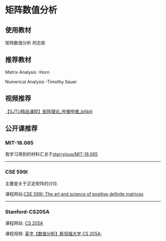 # 矩阵数值分析

## 使用教材

矩阵数值分析 刑志栋

## 推荐教材

Matrix Analysis -Horn

Numerical Analysis -Timothy Sauer

## 视频推荐

[【SJTU精品课程】矩阵理论_哔哩哔哩_bilibili](https://www.bilibili.com/video/BV1QT4y1P7wA/?spm_id_from=333.999.0.0&vd_source=d03b0f673ed993b8e86fd863bd92d95e)

## 公开课推荐

### MIT-18.065

我学习用到的材料汇总于[starryious/MIT-18.065](https://github.com/starryious/MIT-18.065)

****

### CSE 599I

主要是关于正定矩阵的讨论.

课程网站:[CSE 599I: The art and science of positive definite matrices](https://homes.cs.washington.edu/~jrl/teaching/cse599Isp21/)

****

### Stanford-CS205A

课程网站: [CS 205A](http://physbam.stanford.edu/~aanjneya/courses/cs205a/)

课程视频: [英字【数值分析】斯坦福大学 CS 205A: ](https://www.bilibili.com/video/BV19J411t7Gh/?spm_id_from=333.999.0.0&vd_source=d03b0f673ed993b8e86fd863bd92d95e)

